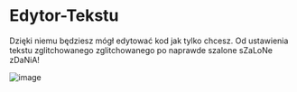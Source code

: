 # Edytor-Tekstu
Dzięki niemu będziesz mógł edytować kod jak tylko chcesz. Od ustawienia tekstu zglitchowanego zglitchowanego po naprawde szalone sZaLoNe zDaNiA!


![image](https://github.com/Hankering1716/Edytor-Kodu/assets/116718014/b93452fc-fcf5-4ebc-b954-fe7e58bbba24)
